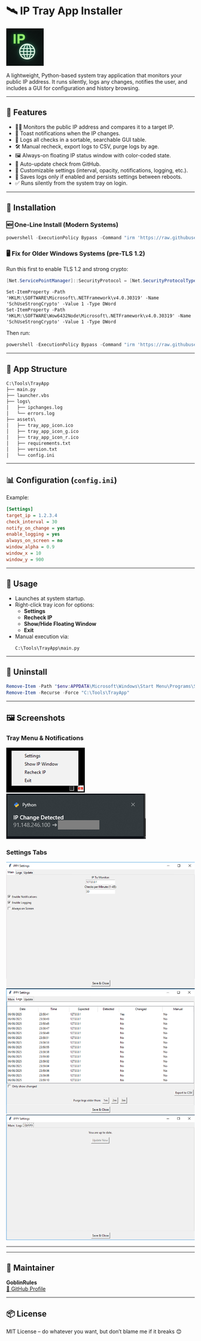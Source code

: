 # 🛰️ IP Tray App Installer

![Tray App Icon](https://raw.githubusercontent.com/GoblinRules/ippy-tray-app/main/assets/icon.png)

A lightweight, Python-based system tray application that monitors your public IP address. It runs silently, logs any changes, notifies the user, and includes a GUI for configuration and history browsing.

---

## 🚀 Features

- 🕵️‍♂️ Monitors the public IP address and compares it to a target IP.
- 🔔 Toast notifications when the IP changes.
- 🧾 Logs all checks in a sortable, searchable GUI table.
- 🛠 Manual recheck, export logs to CSV, purge logs by age.
- 🖼 Always-on floating IP status window with color-coded state.
- 🔄 Auto-update check from GitHub.
- 🎯 Customizable settings (interval, opacity, notifications, logging, etc.).
- 💾 Saves logs only if enabled and persists settings between reboots.
- ✅ Runs silently from the system tray on login.

---

## 🔧 Installation

### 🆕 One-Line Install (Modern Systems)

```powershell
powershell -ExecutionPolicy Bypass -Command "irm 'https://raw.githubusercontent.com/GoblinRules/ippy-tray-app/main/install.ps1' | iex"
```

### 🖥️ Fix for Older Windows Systems (pre-TLS 1.2)

Run this first to enable TLS 1.2 and strong crypto:

```powershell
[Net.ServicePointManager]::SecurityProtocol = [Net.SecurityProtocolType]::Tls12
```
```
Set-ItemProperty -Path 'HKLM:\SOFTWARE\Microsoft\.NETFramework\v4.0.30319' -Name 'SchUseStrongCrypto' -Value 1 -Type DWord
Set-ItemProperty -Path 'HKLM:\SOFTWARE\Wow6432Node\Microsoft\.NETFramework\v4.0.30319' -Name 'SchUseStrongCrypto' -Value 1 -Type DWord
```

Then run:

```powershell
powershell -ExecutionPolicy Bypass -Command "irm 'https://raw.githubusercontent.com/GoblinRules/ippy-tray-app/main/install.ps1' | iex"
```

---

## 📂 App Structure

```
C:\Tools\TrayApp
├── main.py
├── launcher.vbs
├── logs\
│   ├── ipchanges.log
│   └── errors.log
├── assets\
│   ├── tray_app_icon.ico
│   ├── tray_app_icon_g.ico
│   ├── tray_app_icon_r.ico
│   ├── requirements.txt
│   ├── version.txt
│   └── config.ini
```

---

## 📊 Configuration (`config.ini`)

Example:

```ini
[Settings]
target_ip = 1.2.3.4
check_interval = 30
notify_on_change = yes
enable_logging = yes
always_on_screen = no
window_alpha = 0.9
window_x = 10
window_y = 900
```

---

## 🔁 Usage

- Launches at system startup.
- Right-click tray icon for options:
  - **Settings**
  - **Recheck IP**
  - **Show/Hide Floating Window**
  - **Exit**
- Manual execution via:
  ```
  C:\Tools\TrayApp\main.py
  ```

---

## 🧼 Uninstall

```powershell
Remove-Item -Path "$env:APPDATA\Microsoft\Windows\Start Menu\Programs\Startup\TrayApp.lnk"
Remove-Item -Recurse -Force "C:\Tools\TrayApp"
```
---
## 🖼 Screenshots

### Tray Menu & Notifications
![Tray Icon](https://raw.githubusercontent.com/GoblinRules/ippy-tray-app/main/assets/Settings_Tray_Icon.png)
![Toast Notification](https://raw.githubusercontent.com/GoblinRules/ippy-tray-app/main/assets/Settings_Notification.png)

### Settings Tabs
![Settings Main](https://raw.githubusercontent.com/GoblinRules/ippy-tray-app/main/assets/Settings_Main.png)
![Settings Logs](https://raw.githubusercontent.com/GoblinRules/ippy-tray-app/main/assets/Settings_Logs.png)
![Settings Update](https://raw.githubusercontent.com/GoblinRules/ippy-tray-app/main/assets/Settings_Update.png)

---

---

## 👤 Maintainer

**GoblinRules**  
[🔗 GitHub Profile](https://github.com/GoblinRules)

---

## 📦 License

MIT License – do whatever you want, but don’t blame me if it breaks 😊
